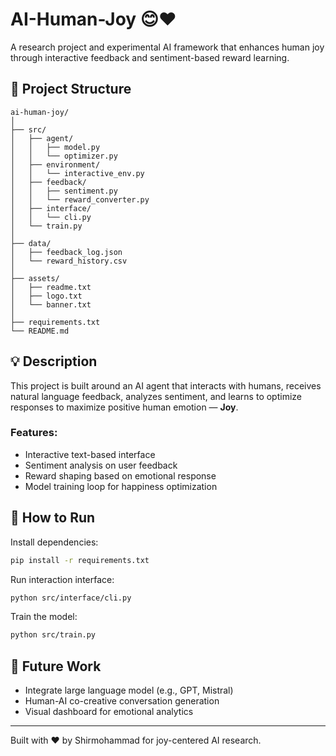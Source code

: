 # AI-Human-Joy 😊❤️

A research project and experimental AI framework that enhances human joy through interactive feedback and sentiment-based reward learning.

## 🌟 Project Structure

```
ai-human-joy/
│
├── src/
│   ├── agent/
│   │   ├── model.py
│   │   └── optimizer.py
│   ├── environment/
│   │   └── interactive_env.py
│   ├── feedback/
│   │   ├── sentiment.py
│   │   └── reward_converter.py
│   ├── interface/
│   │   └── cli.py
│   └── train.py
│
├── data/
│   ├── feedback_log.json
│   └── reward_history.csv
│
├── assets/
│   ├── readme.txt
│   ├── logo.txt
│   └── banner.txt
│
├── requirements.txt
└── README.md
```

## 💡 Description

This project is built around an AI agent that interacts with humans, receives natural language feedback, analyzes sentiment, and learns to optimize responses to maximize positive human emotion — **Joy**.

### Features:
- Interactive text-based interface
- Sentiment analysis on user feedback
- Reward shaping based on emotional response
- Model training loop for happiness optimization

## 🚀 How to Run

Install dependencies:

```bash
pip install -r requirements.txt
```

Run interaction interface:

```bash
python src/interface/cli.py
```

Train the model:

```bash
python src/train.py
```

## 🧠 Future Work

- Integrate large language model (e.g., GPT, Mistral)
- Human-AI co-creative conversation generation
- Visual dashboard for emotional analytics

---

Built with ❤️ by Shirmohammad for joy-centered AI research.
